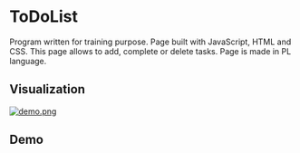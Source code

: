 ﻿# ToDoList
Program written for training purpose. Page built with JavaScript, HTML and CSS. This page allows to add, complete or delete tasks. Page is made in PL language.

## Visualization
[![demo.png](https://i.postimg.cc/CKZBdRTk/demo.png)](https://postimg.cc/HJgshsLk)

## Demo
